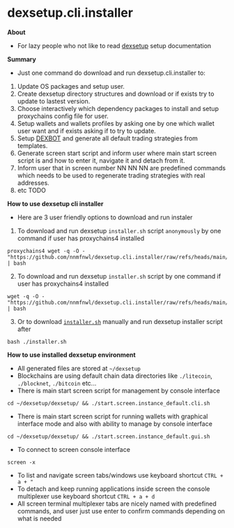 # dexsetup.cli.installer

**About**
  * For lazy people who not like to read [dexsetup](https://github.com/nnmfnwl/dexsetup?tab=readme-ov-file#step-by-step-setup-tutorial) setup documentation

**Summary**
  * Just one command do download and run dexsetup.cli.installer to:
1. Update OS packages and setup user.
2. Create dexsetup directory structures and download or if exists try to update to lastest version.
4. Choose interactively which dependency packages to install and setup proxychains config file for user.
5. Setup wallets and wallets profiles by asking one by one which wallet user want and if exists asking if to try to update.
7. Setup [DEXBOT](https://github.com/nnmfnwl/dexbot) and generate all default trading strategies from templates.
8. Generate screen start script and inform user where main start screen script is and how to enter it, navigate it and detach from it.
10. Inform user that in screen number NN NN NN are predefined commands which needs to be used to regenerate trading strategies with real addresses.
11. etc TODO

**How to use dexsetup cli installer**
  * Here are 3 user friendly options to download and run instaler
  1. To download and run dexsetup `installer.sh` script `anonymously` by one command if user has proxychains4 installed
```
proxychains4 wget -q -O - "https://github.com/nnmfnwl/dexsetup.cli.installer/raw/refs/heads/main/installer.sh" | bash
```
  2. To download and run dexsetup `installer.sh` script by one command if user has proxychains4 installed
```
wget -q -O - "https://github.com/nnmfnwl/dexsetup.cli.installer/raw/refs/heads/main/installer.sh" | bash
```
  3. Or to download [`installer.sh`](https://github.com/nnmfnwl/dexsetup.cli.installer/raw/refs/heads/main/installer.sh) manually and run dexsetup installer script after
```
bash ./installer.sh
```

**How to use installed dexsetup environment**
  * All generated files are stored at `~/dexsetup`
  * Blockchains are using default chain data directories like `./litecoin`, `./blocknet`, `./bitcoin` etc...
  * There is main start screen script for management by console interface
```
cd ~/dexsetup/dexsetup/ && ./start.screen.instance_default.cli.sh
```
  * There is main start screen script for running wallets with graphical interface mode and also with ability to manage by console interface
```
cd ~/dexsetup/dexsetup/ && ./start.screen.instance_default.gui.sh
```
  * To connect to screen console interface
```
screen -x
```
  * To list and navigate screen tabs/windows use keyboard shortcut `CTRL + a + "`
  * To detach and keep running applications inside screen the console multiplexer use keyboard shortcut `CTRL + a + d`
  * All screen terminal multiplexer tabs are nicely named with predefined commands, and user just use enter to confirm commands depending on what is needed

